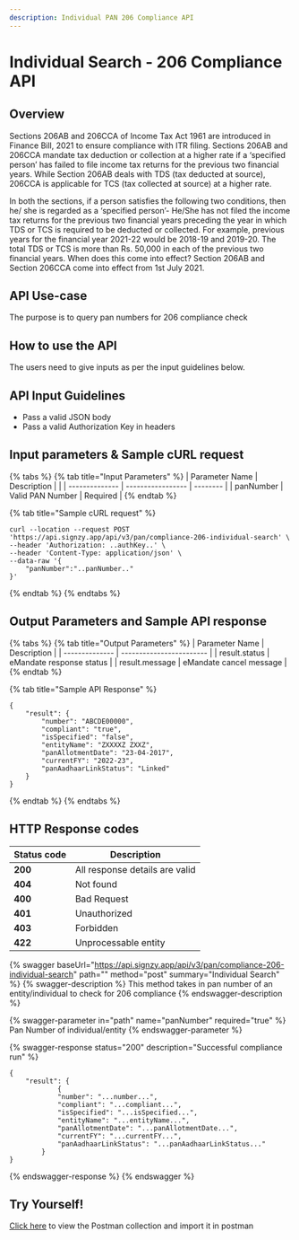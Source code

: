 ```yaml
---
description: Individual PAN 206 Compliance API
---
```


# Individual Search - 206 Compliance API

## Overview

Sections 206AB and 206CCA of Income Tax Act 1961 are introduced in Finance Bill, 2021 to ensure compliance with ITR filing. Sections 206AB and 206CCA mandate tax deduction or collection at a higher rate if a ‘specified person’ has failed to file income tax returns for the previous two financial years. While Section 206AB deals with TDS (tax deducted at source), 206CCA is applicable for TCS (tax collected at source) at a higher rate.

In both the sections, if a person satisfies the following two conditions, then he/ she is regarded as a ‘specified person’- He/She has not filed the income tax returns for the previous two financial years preceding the year in which TDS or TCS is required to be deducted or collected. For example, previous years for the financial year 2021-22 would be 2018-19 and 2019-20. The total TDS or TCS is more than Rs. 50,000 in each of the previous two financial years. When does this come into effect? Section 206AB and Section 206CCA come into effect from 1st July 2021.

## API Use-case

The purpose is to query pan numbers for 206 compliance check

## How to use the API

The users need to give inputs as per the input guidelines below.

## API Input Guidelines

* Pass a valid JSON body
* Pass a valid Authorization Key in headers

## Input parameters & Sample cURL request

{% tabs %}
{% tab title="Input Parameters" %}
| Parameter Name | Description       |          |
| -------------- | ----------------- | -------- |
| panNumber      | Valid PAN Number  | Required |
{% endtab %}

{% tab title="Sample cURL request" %}
```
curl --location --request POST 'https://api.signzy.app/api/v3/pan/compliance-206-individual-search' \
--header 'Authorization: ..authKey..' \
--header 'Content-Type: application/json' \
--data-raw '{
    "panNumber":"..panNumber.."
}'
```
{% endtab %}
{% endtabs %}

## Output Parameters and Sample API response

{% tabs %}
{% tab title="Output Parameters" %}
| Parameter Name | Description              |
| -------------- | ------------------------ |
| result.status  | eMandate response status |
| result.message | eMandate cancel message  |
{% endtab %}

{% tab title="Sample API Response" %}
```
{
    "result": {
        "number": "ABCDE00000",
        "compliant": "true",
        "isSpecified": "false",
        "entityName": "ZXXXXZ ZXXZ",
        "panAllotmentDate": "23-04-2017",
        "currentFY": "2022-23",
        "panAadhaarLinkStatus": "Linked"
    }
}
```
{% endtab %}
{% endtabs %}

## HTTP Response codes

| Status code | Description                    |
| ----------- | ------------------------------ |
| **200**     | All response details are valid |
| **404**     | Not found                      |
| **400**     | Bad Request                    |
| **401**     | Unauthorized                   |
| **403**     | Forbidden                      |
| **422**     | Unprocessable entity           |

{% swagger baseUrl="https://api.signzy.app/api/v3/pan/compliance-206-individual-search" path="" method="post" summary="Individual Search" %}
{% swagger-description %}
This method takes in pan number of an entity/individual to check for 206 compliance
{% endswagger-description %}

{% swagger-parameter in="path" name="panNumber" required="true" %}
Pan Number of individual/entity
{% endswagger-parameter %}

{% swagger-response status="200" description="Successful compliance run" %}
```
{
    "result": {
            {
            "number": "...number...",
            "compliant": "...compliant...",
            "isSpecified": "...isSpecified...",
            "entityName": "...entityName...",
            "panAllotmentDate": "...panAllotmentDate...",
            "currentFY": "...currentFY...",
            "panAadhaarLinkStatus": "...panAadhaarLinkStatus..."
        }
}
```
{% endswagger-response %}
{% endswagger %}



## Try Yourself!

[Click here](https://www.getpostman.com/collections/eeefaa409734e3d5a4b1) to view the Postman collection and import it in postman

## [ ](https://docs.cashfree.com/edit/subscription-status)
